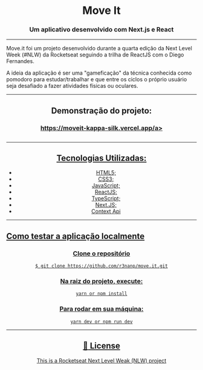 

<div align="center">

# Move It

</div>

<div align="center">

### Um aplicativo desenvolvido com Next.js e React

</div>

---

<div align="left">

Move.it foi um projeto desenvolvido durante a quarta edição da Next Level Week (#NLW) da Rocketseat seguindo a trilha de ReactJS com o Diego Fernandes.

A ideia da aplicação é ser uma "gameficação" da técnica conhecida como pomodoro para estudar/trabalhar e que entre os ciclos o próprio usuário seja desafiado a fazer atividades físicas ou oculares.

</div>

---

<div align="center">
	<h2>Demonstração do projeto:</h2>
  <h3><a align="center" href="https://moveit-kappa-silk.vercel.app">https://moveit-kappa-silk.vercel.app/a><h3>
</div>


___

## Tecnologias Utilizadas:
- HTML5;
- CSS3;
- JavaScript;
- ReactJS;
- TypeScript;
- Next.JS;
- Context Api

---

<div align="left">

## Como testar a aplicação localmente

</div>


### Clone o repositório
```
$ git clone https://github.com/r3nanp/move.it.git
```

### Na raiz do projeto, execute:
```
yarn or npm install
```
### Para rodar em sua máquina:
```
yarn dev or npm run dev
```

---

## :memo: License
This is a Rocketseat Next Level Weak (NLW) project 


